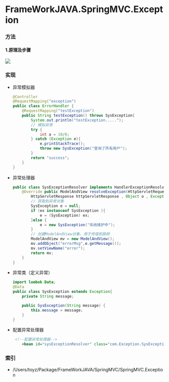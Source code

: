 # FrameWorkJAVA.SpringMVC.Exception

### 方法

#### 1.原理及步骤

![](/Users/toyz/Package/Note/FrameWorkJAVA/SpringMVC异常处理流程.jpg)

### 实现

- 异常模拟器

  <!--ErrorHandler.java-->

  ```java
  @Controller
  @RequestMapping("exception")
  public class ErrorHandler {
      @RequestMapping("testException")
      public String testException() throws SysException{
          System.out.println("testException.....");
          // 模拟异常
          try {
              int a = 10/0;
          } catch (Exception e){
              e.printStackTrace();
              throw new SysException("查询了所有用户");
          }
          return "success";
      }
  }
  ```

- 异常处理器

  <!--SysExceptionResolver-->

  ```java
  public class SysExceptionResolver implements HandlerExceptionResolver {
      @Override public ModelAndView resolveException(HttpServletRequest httpServletRequest ,
          HttpServletResponse httpServletResponse , Object o , Exception ex) {
          // 获取到异常对象
          SysException e = null;
          if (ex instanceof SysException ){
              e = (SysException) ex;
          }else {
              e = new SysException("系统维护中");
          }
          // 创建ModelAndView对象，用于传值和跳转
          ModelAndView mv = new ModelAndView();
          mv.addObject("errorMsg",e.getMessage());
          mv.setViewName("error");
          return mv;
      }
  }
  ```

- 异常类（定义异常）

  <!--SysException-->

  ```java
  import lombok.Data;
  @Data
  public class SysException extends Exception{
      private String message;
  
      public SysException(String message) {
          this.message = message;
      }
  }
  ```

- 配置异常处理器

  <!--springmvc.xml-->

  ```xml
   <!--配置异常处理器-->
      <bean id="sysExceptionResolver" class="com.Exception.SysExceptionResolver"/>
  ```

### 索引

- /Users/toyz/Package/FrameWorkJAVA/SpringMVC/SpringMVC.Exception


